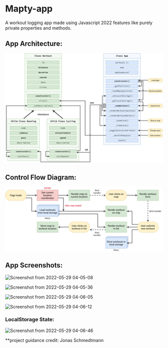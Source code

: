 # Mapty-app
A workout logging app made using Javascript 2022 features like purely private properties and methods.

## App Architecture:
![Architecture](Mapty-architecture-final.png)

## Control Flow Diagram:
![ControlFlow](Mapty-flowchart.png)

## App Screenshots:

![Screenshot from 2022-05-29 04-05-08](https://user-images.githubusercontent.com/53101134/170845077-4396f08a-ff3a-4b37-ba67-900f870230df.png)

![Screenshot from 2022-05-29 04-05-36](https://user-images.githubusercontent.com/53101134/170845090-4c38916d-7eae-4aae-b6cb-dd03f9063bc4.png)


![Screenshot from 2022-05-29 04-06-05](https://user-images.githubusercontent.com/53101134/170845092-317dcaef-8cda-478b-884c-e922e218243a.png)



![Screenshot from 2022-05-29 04-06-12](https://user-images.githubusercontent.com/53101134/170845096-7a5f8d32-285c-4f78-9a14-7c4ad1c17b78.png)


### LocalStorage State:

![Screenshot from 2022-05-29 04-06-46](https://user-images.githubusercontent.com/53101134/170845099-e11f8c8a-98a0-4475-9d8a-cebbf2f8b3d9.png)



**project guidance credit: Jonas Schmedtmann
